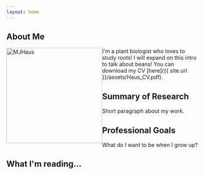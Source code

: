 ```yaml
---
layout: home
---
```


## About Me

<div style="float: left">
	<img src="{{ site.url }}/assets/images/MJH_Web1.jpg" alt="MJHaus" title="My face" width="250" height="250" />
</div>
I'm a plant biologist who loves to study roots! I will expand on this intro to talk about beans! You can download my CV [here]({{ site.url }}/assets/Haus_CV.pdf).

## Summary of Research

Short paragraph about my work.

## Professional Goals

What do I want to be when I grow up?

## What I'm reading...
